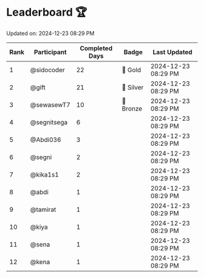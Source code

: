 # Leaderboard 🏆

Updated on: 2024-12-23 08:29 PM

| Rank | Participant       | Completed Days | Badge      | Last Updated         |
|------|-------------------|----------------|------------|----------------------|
| 1    | @sidocoder        | 22             | 🏅 Gold     | 2024-12-23 08:29 PM |
| 2    | @gift             | 21             | 🥈 Silver   | 2024-12-23 08:29 PM |
| 3    | @sewasewT7        | 10             | 🥉 Bronze   | 2024-12-23 08:29 PM |
| 4    | @segnitsega       | 6              |            | 2024-12-23 08:29 PM |
| 5    | @Abdi036          | 3              |            | 2024-12-23 08:29 PM |
| 6    | @segni            | 2              |            | 2024-12-23 08:29 PM |
| 7    | @kika1s1          | 2              |            | 2024-12-23 08:29 PM |
| 8    | @abdi             | 1              |            | 2024-12-23 08:29 PM |
| 9    | @tamirat          | 1              |            | 2024-12-23 08:29 PM |
| 10   | @kiya             | 1              |            | 2024-12-23 08:29 PM |
| 11   | @sena             | 1              |            | 2024-12-23 08:29 PM |
| 12   | @kena             | 1              |            | 2024-12-23 08:29 PM |
